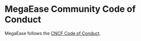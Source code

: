 # MegaEase Community Code of Conduct

MegaEase follows the [CNCF Code of Conduct](https://github.com/cncf/foundation/blob/master/code-of-conduct.md).
